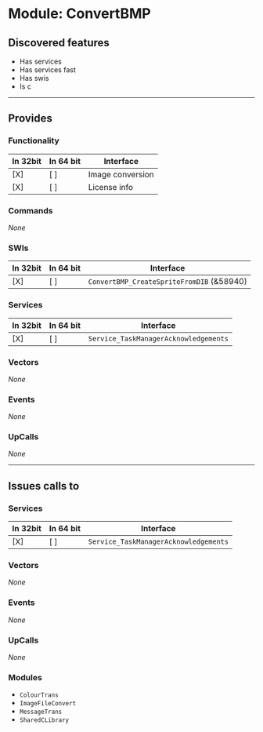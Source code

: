 # Module: ConvertBMP

## Discovered features


* Has services
* Has services fast
* Has swis
* Is c

---

## Provides

### Functionality

| In 32bit | In 64 bit | Interface |
|----------|-----------|-----------|
| [X]      | [ ]       | Image conversion |
| [X]      | [ ]       | License info |

### Commands


*None*


### SWIs


| In 32bit | In 64 bit | Interface |
|----------|-----------|-----------|
| [X]      | [ ]       | `ConvertBMP_CreateSpriteFromDIB` (&58940) |


### Services


| In 32bit | In 64 bit | Interface |
|----------|-----------|-----------|
| [X]      | [ ]       | `Service_TaskManagerAcknowledgements` |


### Vectors


*None*


### Events


*None*


### UpCalls


*None*


---

## Issues calls to

### Services


| In 32bit | In 64 bit | Interface |
|----------|-----------|-----------|
| [X]      | [ ]       | `Service_TaskManagerAcknowledgements` |


### Vectors


*None*


### Events


*None*


### UpCalls


*None*


### Modules


* `ColourTrans`
* `ImageFileConvert`
* `MessageTrans`
* `SharedCLibrary`



